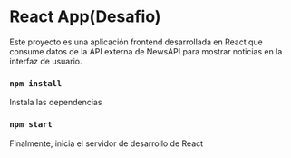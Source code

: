 # React App(Desafio)
Este proyecto es una aplicación frontend desarrollada en React que consume datos de la API externa de NewsAPI para mostrar noticias en la interfaz de usuario.

### `npm install`
Instala las dependencias

###

### `npm start`
Finalmente, inicia el servidor de desarrollo de React

